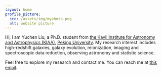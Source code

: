 ```yaml
---
layout: home
profile_picture:
  src: /assets/img/myphoto.png
  alt: website picture
---
```



  Hi, I am Yuchen Liu, a Ph.D. student from [the Kavli Institute for Astronomy and Astrophysics (KIAA)](http://kiaa.pku.edu.cn/), [Peking University](http://www.pku.edu.cn). My research interest includes high-redshift galaxies, galaxy evolution, reionization, imaging and spectroscopic data reduction, observing astronomy and statistic science.


  Feel free to explore my research and contact me. You can reach me at [this email](yuchen.liu@stu.pku.edu.cn).


